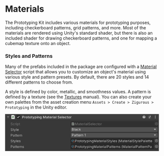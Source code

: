 # Materials

The Prototyping Kit includes various materials for prototyping purposes, including checkerboard patterns, grid patterns, and more. Most of the materials are rendered using Unity's standard shader, but there is also an included shader for drawing checkerboard patterns, and one for mapping a cubemap texture onto an object.

### Styles and Patterns

Many of the prefabs included in the package are configured with a [Material Selector](xref:Zigurous.Prototyping.MaterialSelector) script that allows you to customize an object's material using various style and pattern presets. By default, there are 20 styles and 14 different patterns to choose from.

A style is defined by color, metallic, and smoothness values. A pattern is defined by a texture (see the [Textures](textures.md) manual). You can also create your own palettes from the asset creation menu `Assets > Create > Zigurous > Prototyping` in the Unity editor.

<img src="../images/material-selector.png" width="600">
